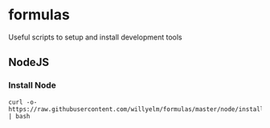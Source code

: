 # formulas

Useful scripts to setup and install development tools


## NodeJS

### Install Node

```
curl -o- https://raw.githubusercontent.com/willyelm/formulas/master/node/install.sh | bash
```
